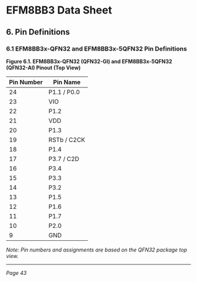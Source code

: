 # EFM8BB3 Data Sheet

## 6. Pin Definitions

### 6.1 EFM8BB3x-QFN32 and EFM8BB3x-5QFN32 Pin Definitions

**Figure 6.1. EFM8BB3x-QFN32 (QFN32-GI) and EFM8BB3x-5QFN32 (QFN32-AI) Pinout (Top View)**

| Pin Number | Pin Name     |
|------------|--------------|
| 24         | P1.1 / P0.0  |
| 23         | VIO          |
| 22         | P1.2         |
| 21         | VDD          |
| 20         | P1.3         |
| 19         | RSTb / C2CK  |
| 18         | P1.4         |
| 17         | P3.7 / C2D   |
| 16         | P3.4         |
| 15         | P3.3         |
| 14         | P3.2         |
| 13         | P1.5         |
| 12         | P1.6         |
| 11         | P1.7         |
| 10         | P2.0         |
| 9          | GND          |

*Note: Pin numbers and assignments are based on the QFN32 package top view.*

---
*Page 43*